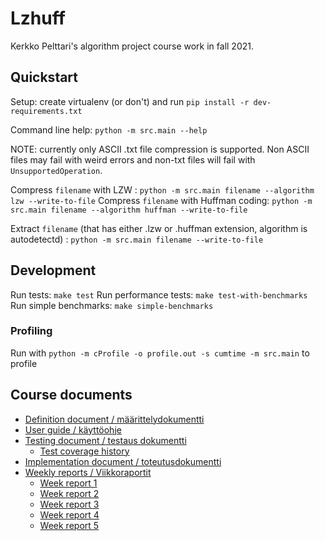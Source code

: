 # Lzhuff

Kerkko Pelttari's algorithm project course work in fall 2021.

## Quickstart

Setup: create virtualenv (or don't) and run `pip install -r dev-requirements.txt`

Command line help: `python -m src.main --help`

NOTE: currently only ASCII .txt file compression is supported. Non ASCII files may fail with weird errors and non-txt files will fail with `UnsupportedOperation`.

Compress `filename` with LZW : `python -m src.main filename --algorithm lzw --write-to-file`
Compress `filename` with Huffman coding: `python -m src.main filename --algorithm huffman --write-to-file`

Extract `filename` (that has either .lzw or .huffman extension, algorithm is autodetectd) : `python -m src.main filename --write-to-file`



## Development

Run tests: `make test` 
Run performance tests: `make test-with-benchmarks`
Run simple benchmarks: `make simple-benchmarks`

### Profiling

Run with `python -m cProfile -o profile.out -s cumtime -m src.main` to profile


## Course documents
* [Definition document / määrittelydokumentti ](https://github.com/xylix/tiralabra-syksy-2021/blob/main/dokumentit/maarittely.md)
* [User guide  / käyttöohje](https://github.com/xylix/tiralabra-syksy-2021/blob/main/dokumentit/kayttoohje.md)
* [Testing document / testaus dokumentti](https://github.com/xylix/tiralabra-syksy-2021/blob/main/dokumentit/testaus.md)
	* [Test coverage history](https://github.com/xylix/tiralabra-syksy-2021/tree/main/dokumentit/coverage_history)
* [Implementation document / toteutusdokumentti](https://github.com/xylix/tiralabra-syksy-2021/blob/main/dokumentit/kayttoohje.md)
* [Weekly reports / Viikkoraportit](https://github.com/xylix/tiralabra-syksy-2021/tree/main/dokumentit/viikkoraportit)
	* [Week report 1](https://github.com/xylix/tiralabra-syksy-2021/blob/main/dokumentit/viikkoraportit/1.md)
	* [Week report 2](https://github.com/xylix/tiralabra-syksy-2021/blob/main/dokumentit/viikkoraportit/2.md)
	* [Week report 3](https://github.com/xylix/tiralabra-syksy-2021/blob/main/dokumentit/viikkoraportit/3.md)
	* [Week report 4](https://github.com/xylix/tiralabra-syksy-2021/blob/main/dokumentit/viikkoraportit/4.md)
	* [Week report 5](https://github.com/xylix/tiralabra-syksy-2021/blob/main/dokumentit/viikkoraportit/5.md)



